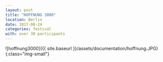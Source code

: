 ```yaml
---
layout: post
title: "HOFFNUNG 3000"
location: Berlin
date: 2017-08-24
categories: festival
with: over 30 participants
---
```


![hoffnung3000]({{ site.baseurl }}/assets/documentation/hoffnung.JPG){:class="img-small"}
